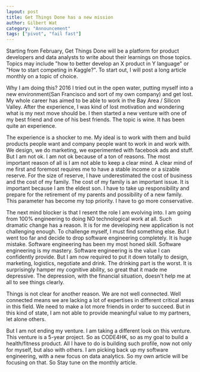 ```yaml
---
layout: post
title: Get Things Done has a new mission
author: Gilbert Wat
category: "Announcement"
tags: ["pivot", "fail fast"]
---
```

Starting from February, Get Things Done will be a platform for product developers and data analysts to write about their learnings on those topics. Topics may include "how to better develop an X product in Y language" or "How to start competing in Kaggle?". To start out, I will post a long article monthly on a topic of choice. 

Why I am doing this? 2016 I tried out in the open water, putting myself into a new environment(San Francisco and sort of my own company) and get lost. My whole career has aimed to be able to work in the Bay Area / Silicon Valley. After the experience, I was kind of lost motivation and wondering what is my next move should be. I then started a new venture with one of my best friend and one of his best friends. The topic is wine. It has been quite an experience. 

The experience is a shocker to me. My ideal is to work with them and build products people want and company people want to work in and work with. We design, we do marketing, we experimented with facebook ads and stuff. But I am not ok. I am not ok because of a ton of reasons. The most important reason of all is I am not able to keep a clear mind. A clear mind of me first and foremost requires me to have a stable income or a sizable reserve. For the size of reserve, I have underestimated the cost of business and the cost of my family. The cost of my family is an important issue. It is important because I am the eldest son. I have to take up responsibility and prepare for the retirement of my parents and possibility of a new family. This parameter has become my top priority. I have to go more conservative. 

The next mind blocker is that I resent the role I am evolving into. I am going from 100% engineering to doing NO technological work at all. Such dramatic change has a reason. It is for me developing new application is not challenging enough. To challenge myself, I must find something else. But I went too far and decide to drop software engineering completely. It is huge mistake. Software engineering has been my most honed skill. Software engineering is my mastery. Software engineering is the value I can confidently provide. But I am now required to put it down totally to design, marketing, logistics, negotiate and drink. The drinking part is the worst. It is surprisingly hamper my cognitive ability, so great that it made me depressive. The depression, with the financial situation, doesn't help me at all to see things clearly.

Things is not clear for another reason. We are not well connected. Well connected means we are lacking a lot of expertises in different critical areas in this field. We need to make a lot more friends in order to succeed. But in this kind of state, I am not able to provide meaningful value to my partners, let alone others.

But I am not ending my venture. I am taking a different look on this venture. This venture is a 5-year project. So as CODE4HK, so as my goal to build a health/fitness product. All I have to do is building such profile, now not only for myself, but also with others. I am picking back up my software engineering, with a new focus on data analytics. So my own article will be focusing on that. So Stay tune on the monthly article.